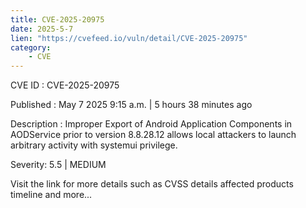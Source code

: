 ```yaml
---
title: CVE-2025-20975
date: 2025-5-7
lien: "https://cvefeed.io/vuln/detail/CVE-2025-20975"
category:
    - CVE
---
```


CVE ID : CVE-2025-20975

Published :  May 7
2025
9:15 a.m. | 5 hours
38 minutes ago

Description : Improper Export of Android Application Components in AODService prior to version 8.8.28.12 allows local attackers to launch arbitrary activity with systemui privilege.

Severity: 5.5 | MEDIUM

Visit the link for more details
such as CVSS details
affected products
timeline
and more...
